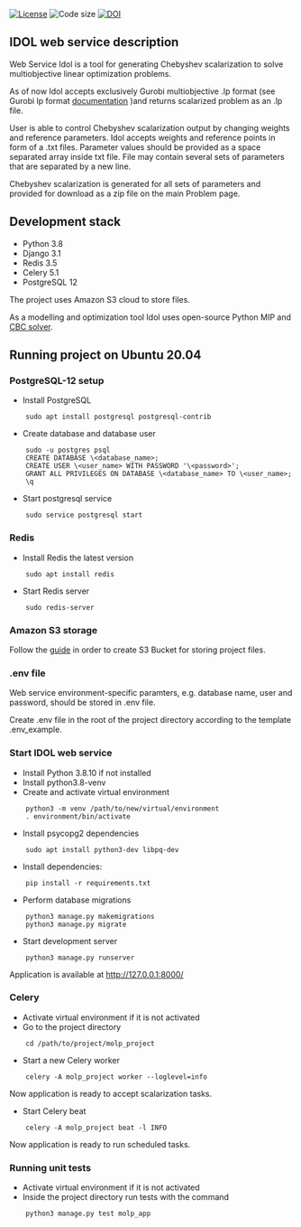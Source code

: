 
[![License](https://img.shields.io/github/license/rhombicosi/molp_project)](LICENSE)
![Code size](https://img.shields.io/github/languages/code-size/rhombicosi/Idol)
[![DOI](https://zenodo.org/badge/393465636.svg)](https://zenodo.org/badge/latestdoi/393465636)
## **IDOL web service description**
Web Service Idol is a tool for generating Chebyshev scalarization to solve multiobjective linear optimization problems.

As of now Idol accepts exclusively Gurobi multiobjective .lp format (see Gurobi lp format [documentation](https://www.gurobi.com/documentation/9.0/refman/lp_format.html#format:LP) )and returns scalarized problem as an .lp file.

User is able to control Chebyshev scalarization output by changing weights and reference parameters.
Idol accepts weights and reference points in form of a .txt files. Parameter values should be provided as a space separated array inside txt file.
File may contain several sets of parameters that are separated by a new line.

Chebyshev scalarization is generated for all sets of parameters and provided for download as a zip file on the main Problem page.

## **Development stack**

* Python 3.8
* Django 3.1
* Redis 3.5
* Celery 5.1
* PostgreSQL 12

The project uses Amazon S3 cloud to store files.

As a modelling and optimization tool Idol uses open-source Python MIP and [CBC solver](https://github.com/coin-or/Cbc).

## **Running project on Ubuntu 20.04**

### **PostgreSQL-12 setup**

-  Install PostgreSQL
```
    sudo apt install postgresql postgresql-contrib
```
-  Create database and database user
```
    sudo -u postgres psql
    CREATE DATABASE \<database_name>;
    CREATE USER \<user_name> WITH PASSWORD '\<password>';
    GRANT ALL PRIVILEGES ON DATABASE \<database_name> TO \<user_name>;
    \q
```
-  Start postgresql service
```
    sudo service postgresql start
```

### **Redis**

- Install Redis the latest version
```
    sudo apt install redis
```
- Start Redis server
```
    sudo redis-server
```

### **Amazon S3 storage**

Follow the [guide](https://testdriven.io/blog/storing-django-static-and-media-files-on-amazon-s3/) in order to create S3 Bucket for storing project files.

### **.env file**

Web service environment-specific paramters, e.g. database name, user and password, should be stored in .env file. 

Create .env file in the root of the project directory according to the template .env_example.

### **Start IDOL web service**

-  Install Python 3.8.10 if not installed
-  Install python3.8-venv
-  Create and activate virtual environment 
```
    python3 -m venv /path/to/new/virtual/environment
    . environment/bin/activate
```
-  Install psycopg2 dependencies
```
    sudo apt install python3-dev libpq-dev
```
-  Install dependencies:
```
    pip install -r requirements.txt
```
-  Perform database migrations
```
    python3 manage.py makemigrations
    python3 manage.py migrate
```
-  Start development server
```
    python3 manage.py runserver
```
    
Application is available at http://127.0.0.1:8000/

### **Celery**

- Activate virtual environment if it is not activated
- Go to the project directory
```
    cd /path/to/project/molp_project
```    
- Start a new Celery worker
```
    celery -A molp_project worker --loglevel=info
```

Now application is ready to accept scalarization tasks.

- Start Celery beat
```
    celery -A molp_project beat -l INFO
```

Now application is ready to run scheduled tasks.

### **Running unit tests**

- Activate virtual environment if it is not activated
- Inside the project directory run tests with the command
```
    python3 manage.py test molp_app
```






